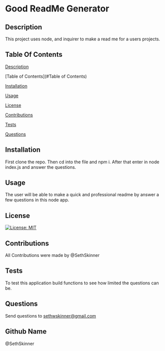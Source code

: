 # Good ReadMe Generator

  ## Description 

  This project uses node, and inquirer to make a read me for a users projects.

  ## Table Of Contents
  
  [Description](#Description)

  [Table of Contents](#Table of Contents)

  [Installation](#Installation)

  [Usage](#Usage)

  [License](#License)

  [Contributions](#Contributions)

  [Tests](#Tests)

  [Questions](#Questions)

  ## Installation

  First clone the repo. Then cd into the file and npm i. After that enter in node index.js and answer the questions.

  ## Usage

  The user will be able to make a quick and professional readme by answer a few questions in this node app.

  ## License

  [![License: MIT](https://img.shields.io/badge/License-MIT-yellow.svg)](https://opensource.org/licenses/MIT)

  ## Contributions

  All Contributions were made by @SethSkinner 

  ## Tests

  To test this application build functions to see how limited the questions can be.

  ## Questions

  Send questions to sethwskinner@gmail.com

  ## Github Name

  @SethSkinner